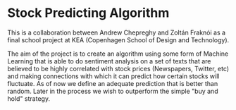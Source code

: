 # Stock Predicting Algorithm

This is a collaboration between Andrew Chepreghy and Zoltán Fraknói as a final school project at KEA (Copenhagen School of Design and Technology).

The aim of the project is to create an algorithm using some form of Machine Learning that is able to do sentiment analysis on a set of texts that are believed to be highly correlated with stock prices (Newspapers, Twitter, etc) and making connections with which it can predict how certain stocks will fluctuate. As of now we define an adequate prediction that is better than random. Later in the process we wish to outperform the simple "buy and hold" strategy.